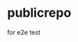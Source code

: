 # publicrepo
for e2e test






























































































































































































































































































































































































































































































































































































































































































































































































































































































































































































































































































































































































































































































































































































































